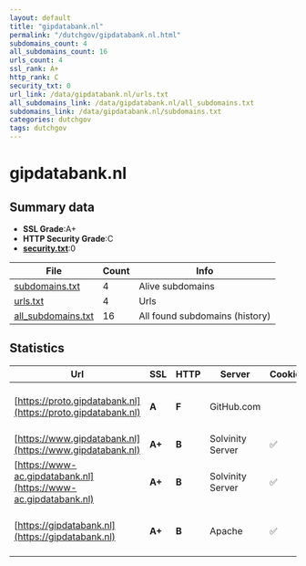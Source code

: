 ```yaml
---
layout: default
title: "gipdatabank.nl"
permalink: "/dutchgov/gipdatabank.nl.html"
subdomains_count: 4
all_subdomains_count: 16
urls_count: 4
ssl_rank: A+
http_rank: C
security_txt: 0
url_link: /data/gipdatabank.nl/urls.txt
all_subdomains_link: /data/gipdatabank.nl/all_subdomains.txt
subdomains_link: /data/gipdatabank.nl/subdomains.txt
categories: dutchgov
tags: dutchgov
---
```



# gipdatabank.nl
## Summary data


 - **SSL Grade**:A+
 - **HTTP Security Grade**:C
 - **[security.txt](https://www.digitaleoverheid.nl/nieuws/standaard-security-txt-nu-verplicht-voor-overheid/)**:0


| File       | Count | Info |
|------------|-------|------|
|[subdomains.txt](/DutchGovScope/data/gipdatabank.nl/subdomains.txt)|4|Alive subdomains|
|[urls.txt](/DutchGovScope/data/gipdatabank.nl/urls.txt)|4|Urls|
|[all_subdomains.txt](/DutchGovScope/data/gipdatabank.nl/all_subdomains.txt)|16|All found subdomains (history)|


## Statistics


| Url | SSL | HTTP | Server | Cookie | HSTS | CORS | CTO | CSP | XFO | XXP | RP |FP| Tech |Title |
|--------|-------|-------|------|------|------|------|------|------|------|------|------|------|------|------|
|[https://proto.gipdatabank.nl](https://proto.gipdatabank.nl)| **A**| **F**|GitHub.com| | | :warning:| | | | | :white_check_mark: | |Fastly GitHub Pages Varnish|GIPdatabank.nl|
|[https://www.gipdatabank.nl](https://www.gipdatabank.nl)| **A+**| **B**|Solvinity Server|:white_check_mark: |:white_check_mark: | | |:warning: | | :white_check_mark: | :white_check_mark: | |Bloomreach HSTS|GIPdatabank.nl|
|[https://www-ac.gipdatabank.nl](https://www-ac.gipdatabank.nl)| **A+**| **B**|Solvinity Server|:white_check_mark: |:white_check_mark: | | |:warning: | | :white_check_mark: | :white_check_mark: | |Bloomreach HSTS|GIPdatabank.nl|
|[https://gipdatabank.nl](https://gipdatabank.nl)| **A+**| **B**|Apache|:white_check_mark: |:white_check_mark: | | |:warning: | | :white_check_mark: | :white_check_mark: | |Apache HTTP Server HSTS|301 Moved Perman...|

